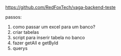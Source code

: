 https://github.com/RedFoxTech/vaga-backend-teste

passos:
1. como passar um excel para um banco?
2. criar tabelas
3. script para inserir tabela no banco
4. fazer getAll e getById
5. querys 